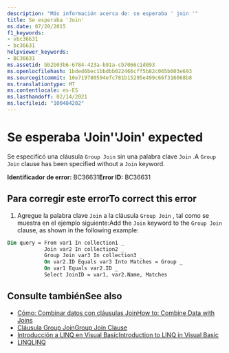```yaml
---
description: "Más información acerca de: se esperaba ' join '"
title: Se esperaba 'Join'
ms.date: 07/20/2015
f1_keywords:
- vbc36631
- bc36631
helpviewer_keywords:
- BC36631
ms.assetid: bb2b03b6-6784-423a-b91a-cb7066c1d093
ms.openlocfilehash: 1bded6bec1bbdbb022466cff5b82c065b003e693
ms.sourcegitcommit: 10e719780594efc781b15295e499c66f316068b8
ms.translationtype: MT
ms.contentlocale: es-ES
ms.lasthandoff: 02/14/2021
ms.locfileid: "100484202"
---
```

# <a name="join-expected"></a><span data-ttu-id="06312-103">Se esperaba 'Join'</span><span class="sxs-lookup"><span data-stu-id="06312-103">'Join' expected</span></span>

<span data-ttu-id="06312-104">Se especificó una cláusula `Group Join` sin una palabra clave `Join` .</span><span class="sxs-lookup"><span data-stu-id="06312-104">A `Group Join` clause has been specified without a `Join` keyword.</span></span>  
  
 <span data-ttu-id="06312-105">**Identificador de error:** BC36631</span><span class="sxs-lookup"><span data-stu-id="06312-105">**Error ID:** BC36631</span></span>  
  
## <a name="to-correct-this-error"></a><span data-ttu-id="06312-106">Para corregir este error</span><span class="sxs-lookup"><span data-stu-id="06312-106">To correct this error</span></span>  
  
1. <span data-ttu-id="06312-107">Agregue la palabra clave `Join` a la cláusula `Group Join` , tal como se muestra en el ejemplo siguiente:</span><span class="sxs-lookup"><span data-stu-id="06312-107">Add the `Join` keyword to the `Group Join` clause, as shown in the following example:</span></span>  
  
```vb  
Dim query = From var1 In collection1 _  
            Join var2 In collection2 _  
            Group Join var3 In collection3 _  
            On var2.ID Equals var3 Into Matches = Group _  
            On var1 Equals var2.ID _  
            Select JoinID = var1, var2.Name, Matches  
```  
  
## <a name="see-also"></a><span data-ttu-id="06312-108">Consulte también</span><span class="sxs-lookup"><span data-stu-id="06312-108">See also</span></span>

- [<span data-ttu-id="06312-109">Cómo: Combinar datos con cláusulas Join</span><span class="sxs-lookup"><span data-stu-id="06312-109">How to: Combine Data with Joins</span></span>](../programming-guide/language-features/linq/how-to-combine-data-with-linq-by-using-joins.md)
- [<span data-ttu-id="06312-110">Cláusula Group Join</span><span class="sxs-lookup"><span data-stu-id="06312-110">Group Join Clause</span></span>](../language-reference/queries/group-join-clause.md)
- [<span data-ttu-id="06312-111">Introducción a LINQ en Visual Basic</span><span class="sxs-lookup"><span data-stu-id="06312-111">Introduction to LINQ in Visual Basic</span></span>](../programming-guide/language-features/linq/introduction-to-linq.md)
- [<span data-ttu-id="06312-112">LINQ</span><span class="sxs-lookup"><span data-stu-id="06312-112">LINQ</span></span>](../programming-guide/language-features/linq/index.md)

